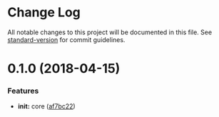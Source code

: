 # Change Log

All notable changes to this project will be documented in this file. See [standard-version](https://github.com/conventional-changelog/standard-version) for commit guidelines.

<a name="0.1.0"></a>
# 0.1.0 (2018-04-15)


### Features

* **init:** core ([af7bc22](https://github.com/set-state/core/commit/af7bc22))
